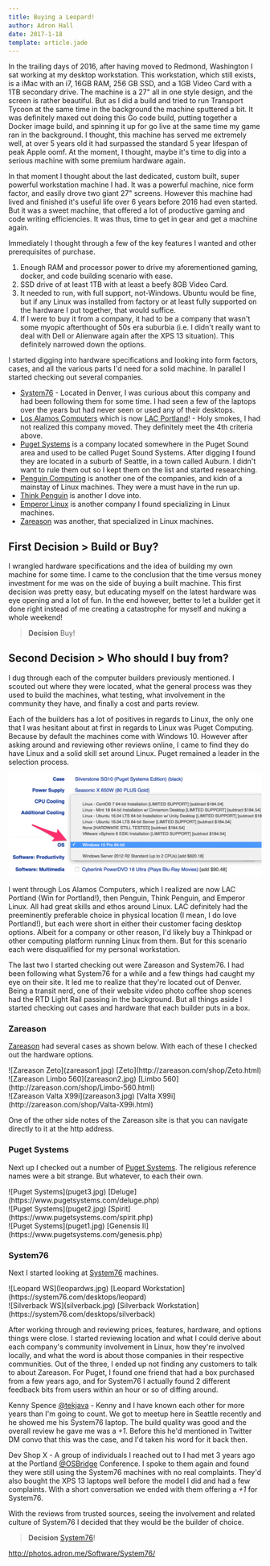```yaml
---
title: Buying a Leopard!
author: Adron Hall
date: 2017-1-18
template: article.jade
---
```

In the trailing days of 2016, after having moved to Redmond, Washington I sat working at my desktop workstation. This workstation, which still exists, is a iMac with an i7, 16GB RAM, 256 GB SSD, and a 1GB Video Card with a 1TB secondary drive. The machine is a 27" all in one style design, and the screen is rather beautiful. But as I did a build and tried to run Transport Tycoon at the same time in the background the machine sputtered a bit. It was definitely maxed out doing this Go code build, putting together a Docker image build, and spinning it up for go live at the same time my game ran in the background. I thought, this machine has served me extremely well, at over 5 years old it had surpassed the standard 5 year lifespan of peak Apple oomf. At the moment, I thought, maybe it's time to dig into a serious machine with some premium hardware again.

<span class="more"></span>

In that moment I thought about the last dedicated, custom built, super powerful workstation machine I had. It was a powerful machine, nice form factor, and easily drove two giant 27" screens. However this machine had lived and finished it's useful life over 6 years before 2016 had even started. But it was a sweet machine, that offered a lot of productive gaming and code writing efficiencies. It was thus, time to get in gear and get a machine again.

Immediately I thought through a few of the key features I wanted and other prerequisites of purchase.

1. Enough RAM and processor power to drive my aforementioned gaming, docker, and code building scenario with ease.
2. SSD drive of at least 1TB with at least a beefy 8GB Video Card.
3. It needed to run, with full support, not-Windows. Ubuntu would be fine, but if any Linux was installed from factory or at least fully supported on the hardware I put together, that would suffice.
4. If I were to buy it from a company, it had to be a company that wasn't some myopic afterthought of 50s era suburbia (i.e. I didn't really want to deal with Dell or Alienware again after the XPS 13 situation). This definitely narrowed down the options.

I started digging into hardware specifications and looking into form factors, cases, and all the various parts I'd need for a solid machine. In parallel I started checking out several companies.

* [System76](https://system76.com/) - Located in Denver, I was curious about this company and had been following them for some time. I had seen a few of the laptops over the years but had never seen or used any of their desktops.
* [Los Alamos Computers](https://lacpdx.com) which is now [LAC Portland](https://lacpdx.com)! - Holy smokes, I had not realized this company moved. They definitely meet the 4th criteria above.
* [Puget Systems](https://www.pugetsystems.com/) is a company located somewhere in the Puget Sound area and used to be called Puget Sound Systems. After digging I found they are located in a suburb of Seattle, in a town called Auburn. I didn't want to rule them out so I kept them on the list and started researching.
* [Penguin Computing](http://www.penguincomputing.com/) is another one of the companies, and kidn of a mainstay of Linux machines. They were a must have in the run up.
* [Think Penguin](https://www.thinkpenguin.com/) is another I dove into.
* [Emperor Linux](http://emperorlinux.com/) is another company I found specializing in Linux machines.
* [Zareason](http://zareason.com/) was another, that specialized in Linux machines.

## First Decision > Build or Buy?

I wrangled hardware specifications and the idea of building my own machine for some time. I came to the conclusion that the time versus money investment for me was on the side of buying a built machine. This first decision was pretty easy, but educating myself on the latest hardware was eye opening and a lot of fun. In the end however, better to let a builder get it done right instead of me creating a catastrophe for myself and nuking a whole weekend!

> **Decision** Buy!

## Second Decision > Who should I buy from?

I dug through each of the computer builders previously mentioned. I scouted out where they were located, what the general process was they used to build the machines, what testing, what involvement in the community they have, and finally a cost and parts review.

Each of the builders has a lot of positives in regards to Linux, the only one that I was hesitant about at first in regards to Linux was Puget Computing. Because by default the machines come with Windows 10. However after asking around and reviewing other reviews online, I came to find they do have Linux and a solid skill set around Linux. Puget remained a leader in the selection process.

![Puget Systems](pugetsystems.png)

I went through Los Alamos Computers, which I realized are now LAC Portland (Win for Portland!), then Penguin, Think Penguin, and Emperor Linux. All had great skills and ethos around Linux. LAC definitely had the preeminently preferable choice in physical location (I mean, I do love Portland!), but each were short in either their customer facing desktop options. Albeit for a company or other reason, I'd likely buy a Thinkpad or other computing platform running Linux from them. But for this scenario each were disqualified for my personal workstation.

The last two I started checking out were Zareason and System76. I had been following what System76 for a while and a few things had caught my eye on their site. It led me to realize that they're located out of Denver. Being a transit nerd, one of their website video photo coffee shop scenes had the RTD Light Rail passing in the background. But all things aside I started checking out cases and hardware that each builder puts in a box.

### Zareason

[Zareason](http://zareason.com) had several cases as shown below. With each of these I checked out the hardware options.

<div class="image float-left">
  ![Zareason Zeto](zareason1.jpg)
  [Zeto](http://zareason.com/shop/Zeto.html)
</div>

<div class="image float-left">
  ![Zareason Limbo 560](zareason2.jpg)
  [Limbo 560](http://zareason.com/shop/Limbo-560.html)
</div>

<div class="image float-left">
  ![Zareason Valta X99i](zareason3.jpg)
  [Valta X99i](http://zareason.com/shop/Valta-X99i.html)
</div>

One of the other side notes of the Zareason site is that you can navigate directly to it at the http address.

### Puget Systems

Next up I checked out a number of [Puget Systems](https://www.pugetsystems.com). The religious reference names were a bit strange. But whatever, to each their own.

<div class="image float-left">
    ![Puget Systems](puget3.jpg)
    [Deluge](https://www.pugetsystems.com/deluge.php)
</div>

<div class="image float-left">
    ![Puget Systems](puget2.jpg)
    [Spirit](https://www.pugetsystems.com/spirit.php)
</div>

<div class="image float-left">
    ![Puget Systems](puget1.jpg)
    [Genensis II](https://www.pugetsystems.com/genesis.php)
</div>

### System76

Next I started looking at [System76](https://www.pugetsystems.com) machines.

<div class="image float-left">
    ![Leopard WS](leopardws.jpg)
    [Leopard Workstation](https://system76.com/desktops/leopard)
</div>

<div class="image float-left">
    ![Silverback WS](silverback.jpg)
    [Silverback Workstation](https://system76.com/desktops/silverback)
</div>

After working through and reviewing prices, features, hardware, and options things were close. I started reviewing location and what I could derive about each company's community involvement in Linux, how they're involved locally, and what the word is about those companies in their respective communities. Out of the three, I ended up not finding any customers to talk to about Zareason. For Puget, I found one friend that had a box purchased from a few years ago, and for System76 I actually found 2 different feedback bits from users within an hour or so of diffing around.

Kenny Spence [@tekjava](https://twitter.com/tekjava) - Kenny and I have known each other for more years than I'm going to count. We got to meetup here in Seattle recently and he showed me his System76 laptop. The build quality was good and the overall review he gave me was a *+1*. Before this he'd mentioned in Twitter DM convo that this was the case, and I'd taken his word for it back then.

Dev Shop X - A group of individuals I reached out to I had met 3 years ago at the Portland [@OSBridge](https://twitter.com/osbridge) Conference. I spoke to them again and found they were still using the System76 machines with no real complaints. They'd also bought the XPS 13 laptops well before the model I did and had a few complaints. With a short conversation we ended with them offering a *+1* for System76.

With the reviews from trusted sources, seeing the involvement and related culture of System76 I decided that they would be the builder of choice.

> **Decision** [System76](https://system76.com)!



http://photos.adron.me/Software/System76/
